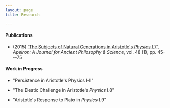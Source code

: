 ```yaml
---
layout: page
title: Research

---
```



#### Publications ####

+ (2015) [`The Subjects of Natural Generations in Aristotle's *Physics* I.7',](http://www.degruyter.com/view/j/apeiron.2015.48.issue-1/apeiron-2014-0020/apeiron-2014-0020.xml) *Apeiron: A Journal for Ancient Philosophy & Science*, vol. 48 (1), pp. 45---75 


#### Work in Progress ####

+ "Persistence in Aristotle's Physics I-II" 

+ "The Eleatic Challenge in Aristotle's *Physics* I.8" 

+ "Aristotle's Response to Plato in *Physics* I.9"


